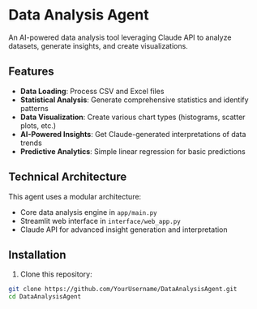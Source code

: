 # Data Analysis Agent

An AI-powered data analysis tool leveraging Claude API to analyze datasets, generate insights, and create visualizations.

## Features

- **Data Loading**: Process CSV and Excel files
- **Statistical Analysis**: Generate comprehensive statistics and identify patterns
- **Data Visualization**: Create various chart types (histograms, scatter plots, etc.)
- **AI-Powered Insights**: Get Claude-generated interpretations of data trends
- **Predictive Analytics**: Simple linear regression for basic predictions

## Technical Architecture

This agent uses a modular architecture:
- Core data analysis engine in `app/main.py`
- Streamlit web interface in `interface/web_app.py`
- Claude API for advanced insight generation and interpretation

## Installation

1. Clone this repository:
```bash
git clone https://github.com/YourUsername/DataAnalysisAgent.git
cd DataAnalysisAgent
